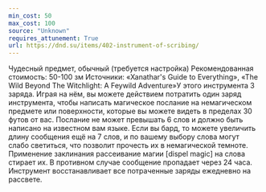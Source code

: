 ```yaml
---
min_cost: 50
max_cost: 100
source: "Unknown"
requires_attunement: True
url: https://dnd.su/items/402-instrument-of-scribing/
---
```


Чудесный предмет, обычный (требуется настройка)
Рекомендованная стоимость: 50-100 зм
Источники: «Xanathar's Guide to Everything», «The Wild Beyond The Witchlight: A Feywild Adventure»У этого инструмента 3 заряда. Играя на нём, вы можете действием потратить один заряд инструмента, чтобы написать магическое послание на немагическом предмете или поверхности, которые вы можете видеть в пределах 30 футов от вас.
Послание не может превышать 6 слов и должно быть написано на известном вам языке. Если вы бард, то можете увеличить длину сообщения ещё на 7 слов, и по вашему выбору слова могут слабо светиться, что позволит прочесть их в немагической темноте. Применение заклинания рассеивание магии [dispel magic] на слова стирает их. В противном случае сообщение пропадает через 24 часа.
Инструмент восстанавливает все потраченные заряды ежедневно на рассвете.